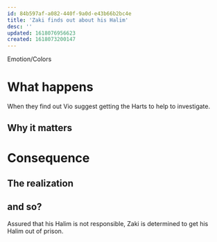 ```yaml
---
id: 84b597af-a082-440f-9a0d-e43b66b2bc4e
title: 'Zaki finds out about his Halim'
desc: ''
updated: 1618076956623
created: 1618073200147
---
```

Emotion/Colors
>

# What happens

When they find out Vio suggest getting the Harts to help to investigate.

##  Why it matters


# Consequence

## The realization

## and so?
Assured that his Halim is not responsible, Zaki is determined to get his Halim out of prison.